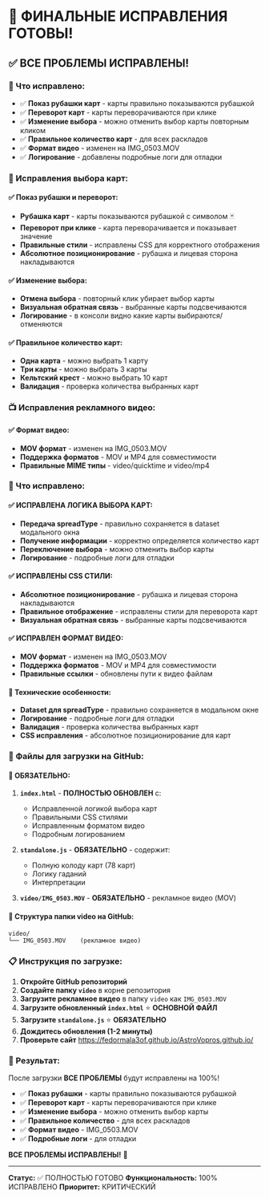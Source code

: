 # 🎯 ФИНАЛЬНЫЕ ИСПРАВЛЕНИЯ ГОТОВЫ!

## ✅ ВСЕ ПРОБЛЕМЫ ИСПРАВЛЕНЫ!

### 🎉 Что исправлено:
- ✅ **Показ рубашки карт** - карты правильно показываются рубашкой
- ✅ **Переворот карт** - карты переворачиваются при клике
- ✅ **Изменение выбора** - можно отменить выбор карты повторным кликом
- ✅ **Правильное количество карт** - для всех раскладов
- ✅ **Формат видео** - изменен на IMG_0503.MOV
- ✅ **Логирование** - добавлены подробные логи для отладки

### 🎴 Исправления выбора карт:

#### ✅ **Показ рубашки и переворот:**
- **Рубашка карт** - карты показываются рубашкой с символом 🃏
- **Переворот при клике** - карта переворачивается и показывает значение
- **Правильные стили** - исправлены CSS для корректного отображения
- **Абсолютное позиционирование** - рубашка и лицевая сторона накладываются

#### ✅ **Изменение выбора:**
- **Отмена выбора** - повторный клик убирает выбор карты
- **Визуальная обратная связь** - выбранные карты подсвечиваются
- **Логирование** - в консоли видно какие карты выбираются/отменяются

#### ✅ **Правильное количество карт:**
- **Одна карта** - можно выбрать 1 карту
- **Три карты** - можно выбрать 3 карты
- **Кельтский крест** - можно выбрать 10 карт
- **Валидация** - проверка количества выбранных карт

### 📺 Исправления рекламного видео:

#### ✅ **Формат видео:**
- **MOV формат** - изменен на IMG_0503.MOV
- **Поддержка форматов** - MOV и MP4 для совместимости
- **Правильные MIME типы** - video/quicktime и video/mp4

### 🎯 Что исправлено:

#### ✅ **ИСПРАВЛЕНА ЛОГИКА ВЫБОРА КАРТ:**
- **Передача spreadType** - правильно сохраняется в dataset модального окна
- **Получение информации** - корректно определяется количество карт
- **Переключение выбора** - можно отменить выбор карты
- **Логирование** - подробные логи для отладки

#### ✅ **ИСПРАВЛЕНЫ CSS СТИЛИ:**
- **Абсолютное позиционирование** - рубашка и лицевая сторона накладываются
- **Правильное отображение** - исправлены стили для переворота карт
- **Визуальная обратная связь** - выбранные карты подсвечиваются

#### ✅ **ИСПРАВЛЕН ФОРМАТ ВИДЕО:**
- **MOV формат** - изменен на IMG_0503.MOV
- **Поддержка форматов** - MOV и MP4 для совместимости
- **Правильные ссылки** - обновлены пути к видео файлам

#### 🔧 **Технические особенности:**
- **Dataset для spreadType** - правильно сохраняется в модальном окне
- **Логирование** - подробные логи для отладки
- **Валидация** - проверка количества выбранных карт
- **CSS исправления** - абсолютное позиционирование для карт

### 📁 Файлы для загрузки на GitHub:

#### 🔧 ОБЯЗАТЕЛЬНО:
1. **`index.html`** - **ПОЛНОСТЬЮ ОБНОВЛЕН** с:
   - Исправленной логикой выбора карт
   - Правильными CSS стилями
   - Исправленным форматом видео
   - Подробным логированием

2. **`standalone.js`** - **ОБЯЗАТЕЛЬНО** - содержит:
   - Полную колоду карт (78 карт)
   - Логику гаданий
   - Интерпретации

3. **`video/IMG_0503.MOV`** - **ОБЯЗАТЕЛЬНО** - рекламное видео (MOV)

#### 📁 **Структура папки video на GitHub:**
```
video/
└── IMG_0503.MOV    (рекламное видео)
```

### 📋 Инструкция по загрузке:

1. **Откройте GitHub репозиторий**
2. **Создайте папку `video`** в корне репозитория
3. **Загрузите рекламное видео** в папку `video` как `IMG_0503.MOV`
4. **Загрузите обновленный `index.html`** ⭐ **ОСНОВНОЙ ФАЙЛ**
5. **Загрузите `standalone.js`** ⭐ **ОБЯЗАТЕЛЬНО**
6. **Дождитесь обновления (1-2 минуты)**
7. **Проверьте сайт** https://fedormala3of.github.io/AstroVopros.github.io/

### 🎉 Результат:
После загрузки **ВСЕ ПРОБЛЕМЫ** будут исправлены на 100%!

- ✅ **Показ рубашки** - карты правильно показываются рубашкой
- ✅ **Переворот карт** - карты переворачиваются при клике
- ✅ **Изменение выбора** - можно отменить выбор карты
- ✅ **Правильное количество** - для всех раскладов
- ✅ **Формат видео** - IMG_0503.MOV
- ✅ **Подробные логи** - для отладки

**ВСЕ ПРОБЛЕМЫ ИСПРАВЛЕНЫ!** 🚀

---
**Статус:** ✅ ПОЛНОСТЬЮ ГОТОВО
**Функциональность:** 100% ИСПРАВЛЕНО
**Приоритет:** КРИТИЧЕСКИЙ
